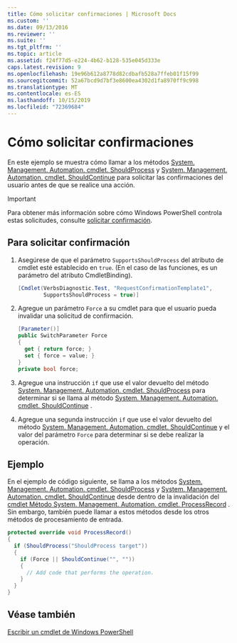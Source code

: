 ```yaml
---
title: Cómo solicitar confirmaciones | Microsoft Docs
ms.custom: ''
ms.date: 09/13/2016
ms.reviewer: ''
ms.suite: ''
ms.tgt_pltfrm: ''
ms.topic: article
ms.assetid: f24f77d5-e224-4b62-b128-535e045d333e
caps.latest.revision: 9
ms.openlocfilehash: 19e96b612a8778d82cdbafb528a7ffeb01f15f99
ms.sourcegitcommit: 52a67bcd9d7bf3e8600ea4302d1fa8970ff9c998
ms.translationtype: MT
ms.contentlocale: es-ES
ms.lasthandoff: 10/15/2019
ms.locfileid: "72369684"
---
```

# <a name="how-to-request-confirmations"></a>Cómo solicitar confirmaciones

En este ejemplo se muestra cómo llamar a los métodos [System. Management. Automation. cmdlet. ShouldProcess](/dotnet/api/System.Management.Automation.Cmdlet.ShouldProcess) y [System. Management. Automation. cmdlet. ShouldContinue](/dotnet/api/System.Management.Automation.Cmdlet.ShouldContinue) para solicitar las confirmaciones del usuario antes de que se realice una acción.

> [!IMPORTANT]
> Para obtener más información sobre cómo Windows PowerShell controla estas solicitudes, consulte [solicitar confirmación](./requesting-confirmation-from-cmdlets.md).

## <a name="to-request-confirmation"></a>Para solicitar confirmación

1. Asegúrese de que el parámetro `SupportsShouldProcess` del atributo de cmdlet esté establecido en `true`. (En el caso de las funciones, es un parámetro del atributo CmdletBinding).

    ```csharp
    [Cmdlet(VerbsDiagnostic.Test, "RequestConfirmationTemplate1",
            SupportsShouldProcess = true)]
    ```

2. Agregue un parámetro `Force` a su cmdlet para que el usuario pueda invalidar una solicitud de confirmación.

    ```csharp
    [Parameter()]
    public SwitchParameter Force
    {
      get { return force; }
      set { force = value; }
    }
    private bool force;
    ```

3. Agregue una instrucción `if` que use el valor devuelto del método [System. Management. Automation. cmdlet. ShouldProcess](/dotnet/api/System.Management.Automation.Cmdlet.ShouldProcess) para determinar si se llama al método [System. Management. Automation. cmdlet. ShouldContinue](/dotnet/api/System.Management.Automation.Cmdlet.ShouldContinue) .

4. Agregue una segunda instrucción `if` que use el valor devuelto del método [System. Management. Automation. cmdlet. ShouldContinue](/dotnet/api/System.Management.Automation.Cmdlet.ShouldContinue) y el valor del parámetro `Force` para determinar si se debe realizar la operación.

## <a name="example"></a>Ejemplo

En el ejemplo de código siguiente, se llama a los métodos [System. Management. Automation. cmdlet. ShouldProcess](/dotnet/api/System.Management.Automation.Cmdlet.ShouldProcess) y [System. Management. Automation. cmdlet. ShouldContinue](/dotnet/api/System.Management.Automation.Cmdlet.ShouldContinue) desde dentro de la invalidación del [cmdlet Método System. Management. Automation. cmdlet. ProcessRecord](/dotnet/api/System.Management.Automation.Cmdlet.ProcessRecord) . Sin embargo, también puede llamar a estos métodos desde los otros métodos de procesamiento de entrada.

```csharp
protected override void ProcessRecord()
{
  if (ShouldProcess("ShouldProcess target"))
  {
    if (Force || ShouldContinue("", ""))
    {
      // Add code that performs the operation.
    }
  }
}
```

## <a name="see-also"></a>Véase también

[Escribir un cmdlet de Windows PowerShell](./writing-a-windows-powershell-cmdlet.md)
